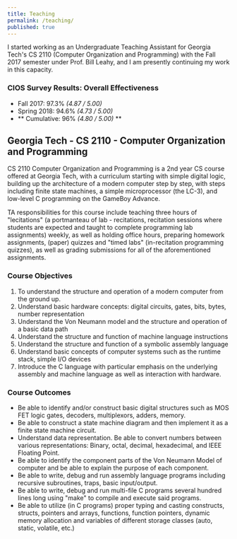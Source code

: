 ```yaml
---
title: Teaching
permalink: /teaching/
published: true
---
```


I started working as an Undergraduate Teaching Assistant for Georgia Tech's
CS 2110 (Computer Organization and Programming) with the Fall 2017 semester under
Prof. Bill Leahy, and I am presently continuing my work in this capacity.

### CIOS Survey Results: Overall Effectiveness
* Fall 2017: 97.3% *(4.87 / 5.00)*
* Spring 2018: 94.6% *(4.73 / 5.00)*
* ** Cumulative: 96% *(4.80 / 5.00)* **

## Georgia Tech - CS 2110 - Computer Organization and Programming

CS 2110 Computer Organization and Programming is a 2nd year CS course offered
at Georgia Tech, with a curriculum starting with simple digital logic, building
up the architecture of a modern computer step by step, with steps including
finite state machines, a simple microprocessor (the LC-3), and low-level C
programming on the GameBoy Advance.

TA responsibilities for this course include teaching three hours of "lecitations"
(a portmanteau of lab - recitations, recitation sessions where students are
expected and taught to complete programming lab assignments) weekly, as well as
holding office hours, preparing homework assignments, (paper) quizzes and "timed
labs" (in-recitation programming quizzes), as well as grading submissions for
all of the aforementioned assignments.

### Course Objectives
1. To understand the structure and operation of a modern computer from the ground up.
2. Understand basic hardware concepts: digital circuits, gates, bits, bytes, number representation
3. Understand the Von Neumann model and the structure and operation of a basic data path
4. Understand the structure and function of machine language instructions
5. Understand the structure and function of a symbolic assembly language
6. Understand basic concepts of computer systems such as the runtime stack, simple I/O devices
7. Introduce the C language with particular emphasis on the underlying assembly and machine
language as well as interaction with hardware.

### Course Outcomes
* Be able to identify and/or construct basic digital structures such as
MOS FET logic gates, decoders, multiplexors, adders, memory.
* Be able to construct a state machine diagram and then implement it
as a finite state machine circuit.
* Understand data representation. Be able to convert numbers
between various representations: Binary, octal, decimal, hexadecimal, and IEEE Floating Point.
* Be able to identify the component parts of the Von Neumann Model
of computer and be able to explain the purpose of each component.
* Be able to write, debug and run assembly language programs including
recursive subroutines, traps, basic input/output.
* Be able to write, debug and run multi-file C programs several
hundred lines long using "make" to compile and execute said programs.
* Be able to utilize (in C programs) proper typing and casting constructs,
structs, pointers and arrays, functions, function pointers, dynamic memory allocation and
variables of different storage classes (auto, static, volatile, etc.)
